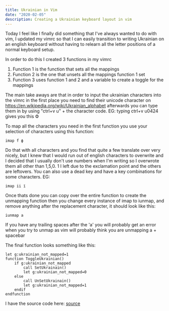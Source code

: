```yaml
---
title: Ukrainian in Vim
date: "2020-02-05"
description: Creating a Ukrainian keyboard layout in vim
---
```


Today I feel like I finally did something that I've always wanted to do with vim, I updated my vimrc so that I can easily transition to writing Ukrainian on an english keyboard without having to relearn all the letter positions of a normal keyboard setup.

In order to do this I created 3 functions in my vimrc

1. Function 1 is the function that sets all the mappings
2. Function 2 is the one that unsets all the mappings function 1 set
3. Function 3 uses function 1 and 2 and a variable to create a toggle for the mappings


The main take aways are that in order to input the ukrainian characters into the vimrc in the first place you need to find their unicode character on https://en.wikipedia.org/wiki/Ukrainian_alphabet afterwards you can type them in by using "ctrl+v u" + the character code. EG: typing ctrl+v u0424 gives you this Ф

To map all the characters you need in the first function you use your selection of characters using this function:
```    
imap f ф	
```
Do that with all characters and you find that quite a few translate over very nicely, but I knew that I would run out of english characters to overwrite and I decided that I usually don't use numbers when I'm writing so I overwrote them all other than 1,5,0. 1 I left due to the exclamation point and the others are leftovers. You can also use a dead key and have a key combinations for some characters. EG:
```
imap ii ї
```
Once thats done you can copy over the entire function to create the unmapping function then you change every instance of imap to iunmap, and remove anything after the replacement character, it should look like this:
```
iunmap a
```
If you have any trailing spaces after the 'a' you will probably get an error when you try to unmap as vim will probably think you are unmapping a + spacebar

The final function looks something like this:

```vimscript
let g:ukrainian_not_mapped=1
function ToggleUkrainian()
    if g:ukrainian_not_mapped
        call SetUkrainain()
        let g:ukrainian_not_mapped=0
    else
        call UnSetUkrainain()
        let g:ukrainian_not_mapped=1
    endif
endfunction
```


I have the source code here: [source](./script.txt)
